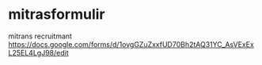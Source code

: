 # mitrasformulir
mitrans recruitmant
https://docs.google.com/forms/d/1ovgGZuZxxfUD70Bh2tAQ31YC_AsVExExL25EL4LgJ98/edit
